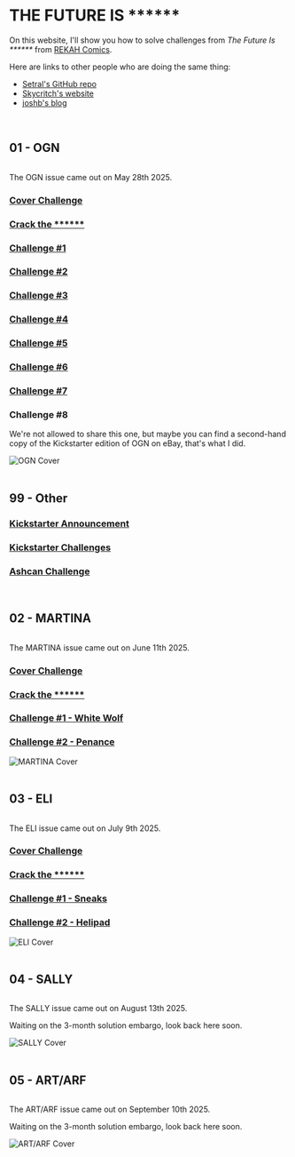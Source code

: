 # THE FUTURE IS <span id="puzzle">\*\*\*\*\*\*</span>

<script>
const el = document.getElementById('puzzle');
const target = 'SOLVED';
let pos = 0;

function flick() {
    if (pos >= target.length) return;
    
    let current = el.textContent;
    let charCode = 65;
    
    const interval = setInterval(() => {
        current = current.substring(0, pos) + String.fromCharCode(charCode) + current.substring(pos + 1);
        el.textContent = current;
        
        if (charCode === target.charCodeAt(pos)) {
            clearInterval(interval);
            pos++;
            setTimeout(flick, 50);
        }
        
        charCode = charCode === 90 ? 65 : charCode + 1;
    }, 50);
}

setTimeout(flick, 1000);
</script>

On this website, I'll show you how to solve challenges from *The Future Is \*\*\*\*\*\** from [REKAH Comics](https://www.blackhillsinfosec.com/rekcah/).

Here are links to other people who are doing the same thing:

- [Setral's GitHub repo](https://github.com/setral/CTF_Writeups/tree/main/The%20Future%20is%20******)
- [Skycritch's website](https://www.skycritch.com/the-future-is/)
- [joshb's blog](https://itsjoshb.com/blog/martina-white-wolf/)

<br>

## 01 - OGN

<div class="row">
<div class="column">

The OGN issue came out on May 28th 2025.

### [Cover Challenge](./01_cover.html)

### [Crack the \*\*\*\*\*\*](./01_crack.html)

### [Challenge #1](./01_1.html)

### [Challenge #2](./01_2.html)

### [Challenge #3](./01_3.html)

### [Challenge #4](./01_4.html)

### [Challenge #5](./01_5.html)

### [Challenge #6](./01_6.html)

### [Challenge #7](./01_7.html)

### Challenge #8

We're not allowed to share this one, but maybe you can find a second-hand copy of the Kickstarter edition of OGN on eBay, that's what I did.

</div>
<div class="column img-column">
<img alt="OGN Cover" src="./images/01.jpg">
</div>
</div>

<br>

## 99 - Other

### [Kickstarter Announcement](./99_announcement.html)

### [Kickstarter Challenges](./99_kickstarter.html)

### [Ashcan Challenge](./99_ashcan.html)

<br>

## 02 - MARTINA

<div class="row">
<div class="column">

The MARTINA issue came out on June 11th 2025.

### [Cover Challenge](./02_cover.html)

### [Crack the \*\*\*\*\*\*](./02_crack.html)

### [Challenge #1 - White Wolf](./02_1.html)

### [Challenge #2 - Penance](./02_2.html)

</div>
<div class="column img-column">
<img alt="MARTINA Cover" src="./images/02.jpg">
</div>
</div>

<br>

## 03 - ELI

<div class="row">
<div class="column">

The ELI issue came out on July 9th 2025.

### [Cover Challenge](./03_cover.html)

### [Crack the \*\*\*\*\*\*](./03_crack.html)

### [Challenge #1 - Sneaks](./03_1.html)

### [Challenge #2 - Helipad](./03_2.html)

</div>
<div class="column img-column">
<img alt="ELI Cover" src="./images/03.jpg">
</div>
</div>

<br>

## 04 - SALLY

<div class="row">
<div class="column">

The SALLY issue came out on August 13th 2025.

Waiting on the 3-month solution embargo, look back here soon.

</div>
<div class="column img-column">
<img alt="SALLY Cover" src="./images/04.jpg">
</div>
</div>

<br>

## 05 - ART/ARF 

<div class="row">
<div class="column">

The ART/ARF issue came out on September 10th 2025.

Waiting on the 3-month solution embargo, look back here soon.

</div>
<div class="column img-column">
<img alt="ART/ARF Cover" src="./images/05.jpg">
</div>
</div>

<br>